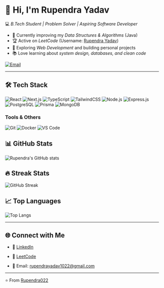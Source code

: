 # 👋 Hi, I'm Rupendra Yadav

💻 *B.Tech Student | Problem Solver | Aspiring Software Developer*  

- 🌱 Currently improving my *Data Structures & Algorithms* (Java)  
- 🏆 Active on *LeetCode* (Username: [Rupendra Yadav](https://leetcode.com/u/fWUpExEgyB/))  
- 🚀 Exploring *Web Development* and building personal projects  
- 📚 Love learning about *system design, databases, and clean code*  

<div>
  <a href="mailto:rupendrayadav1022@gmail.com">
    <img src="https://img.shields.io/badge/Email-rupendrayadav1022@gmail.com-D14836?style=for-the-badge&logo=gmail&logoColor=white" alt="Email" />
  </a>
</div>

---
## 🛠 Tech Stack

<div >

![React](https://img.shields.io/badge/React-20232A?style=for-the-badge&logo=react&logoColor=61DAFB)
![Next.js](https://img.shields.io/badge/Next.js-000000?style=for-the-badge&logo=nextdotjs&logoColor=white)
![TypeScript](https://img.shields.io/badge/TypeScript-%23007ACC.svg?style=for-the-badge&logo=typescript&logoColor=white)
![TailwindCSS](https://img.shields.io/badge/Tailwind_CSS-38B2AC?style=for-the-badge&logo=tailwind-css&logoColor=white)
![Node.js](https://img.shields.io/badge/Node.js-339933?style=for-the-badge&logo=nodedotjs&logoColor=white)
![Express.js](https://img.shields.io/badge/Express.js-000000?style=for-the-badge&logo=express&logoColor=white)
![PostgreSQL](https://img.shields.io/badge/PostgreSQL-%23316192.svg?style=for-the-badge&logo=postgresql&logoColor=white)
![Prisma](https://img.shields.io/badge/Prisma-2D3748?style=for-the-badge&logo=prisma&logoColor=white)
![MongoDB](https://img.shields.io/badge/MongoDB-4EA94B?style=for-the-badge&logo=mongodb&logoColor=white)

### Tools & Others
![Git](https://img.shields.io/badge/Git-F05032?style=for-the-badge&logo=git&logoColor=white)
![Docker](https://img.shields.io/badge/Docker-2CA5E0?style=for-the-badge&logo=docker&logoColor=white)
![VS Code](https://img.shields.io/badge/VS_Code-0078D4?style=for-the-badge&logo=visual%20studio%20code&logoColor=white)

</div>

## 📊 GitHub Stats
![Rupendra's GitHub stats](https://github-readme-stats.vercel.app/api?username=Rupendra022&show_icons=true&theme=tokyonight)  

## 🔥 Streak Stats
![GitHub Streak](https://streak-stats.demolab.com?user=Rupendra022&theme=tokyonight&hide_border=true)  

## 📈 Top Languages
![Top Langs](https://github-readme-stats.vercel.app/api/top-langs/?username=Rupendra022&layout=compact&theme=tokyonight)  

---

## 🌐 Connect with Me  
- 💼 [LinkedIn](https://www.linkedin.com/in/rupendra-yadav-5232a8322) 
- 📝 [LeetCode](https://leetcode.com/u/fWUpExEgyB/)
  
- 📧 Email: rupendrayadav1022@gmail.com

---
⭐ From [Rupendra022](https://github.com/Rupendra022) 
